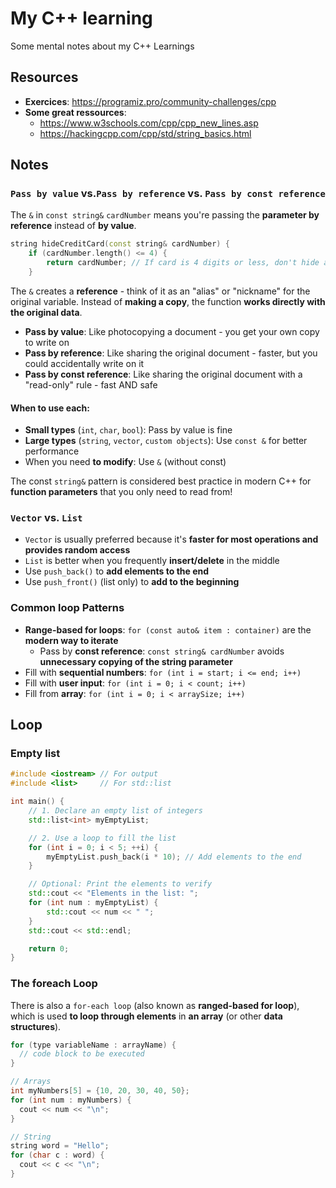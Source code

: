 # My C++ learning
Some mental notes about my C++ Learnings

## Resources
- **Exercices**: https://programiz.pro/community-challenges/cpp
- **Some great ressources**:
  - https://www.w3schools.com/cpp/cpp_new_lines.asp
  - https://hackingcpp.com/cpp/std/string_basics.html
 
## Notes

### `Pass by value` vs.`Pass by reference` vs. `Pass by const reference`

The `&` in `const string&` `cardNumber` means you're passing the **parameter by reference** instead of **by value**. 

```cpp
string hideCreditCard(const string& cardNumber) {
    if (cardNumber.length() <= 4) {
        return cardNumber; // If card is 4 digits or less, don't hide anything
    }
```

The `&` creates a **reference** - think of it as an "alias" or "nickname" for the original variable. 
Instead of **making a copy**, the function **works directly with the original data**.

- **Pass by value**: Like photocopying a document - you get your own copy to write on
- **Pass by reference**: Like sharing the original document - faster, but you could accidentally write on it
- **Pass by const reference**: Like sharing the original document with a "read-only" rule - fast AND safe

#### When to use each:
- **Small types** (`int`, `char`, `bool`): Pass by value is fine
- **Large types** (`string`, `vector`, `custom objects`): Use `const &` for better performance
- When you need **to modify**: Use `&` (without const)

The const `string&` pattern is considered best practice in modern C++ for **function parameters** that you only need to read from!

### `Vector` vs. `List`

- `Vector` is usually preferred because it's **faster for most operations and provides random access**
- `List` is better when you frequently **insert/delete** in the middle
- Use `push_back()` to **add elements to the end**
- Use `push_front()` (list only) to **add to the beginning**

### Common loop Patterns

- **Range-based for loops**: `for (const auto& item : container)` are the **modern way to iterate**
  - Pass by **const reference**: `const string& cardNumber` avoids **unnecessary copying of the string parameter**
- Fill with **sequential numbers**: `for (int i = start; i <= end; i++)`
- Fill with **user input**: `for (int i = 0; i < count; i++)`
- Fill from **array**: `for (int i = 0; i < arraySize; i++)`


## Loop

### Empty list

```cpp
#include <iostream> // For output
#include <list>     // For std::list

int main() {
    // 1. Declare an empty list of integers
    std::list<int> myEmptyList;

    // 2. Use a loop to fill the list
    for (int i = 0; i < 5; ++i) {
        myEmptyList.push_back(i * 10); // Add elements to the end
    }

    // Optional: Print the elements to verify
    std::cout << "Elements in the list: ";
    for (int num : myEmptyList) {
        std::cout << num << " ";
    }
    std::cout << std::endl;

    return 0;
}
```

### The foreach Loop
There is also a `for-each loop` (also known as **ranged-based for loop**), which is used **to loop through elements** in **an array** (or other **data structures**).

```cpp
for (type variableName : arrayName) {
  // code block to be executed
}

// Arrays
int myNumbers[5] = {10, 20, 30, 40, 50};
for (int num : myNumbers) {
  cout << num << "\n";
}

// String
string word = "Hello";
for (char c : word) {
  cout << c << "\n";
}
```
